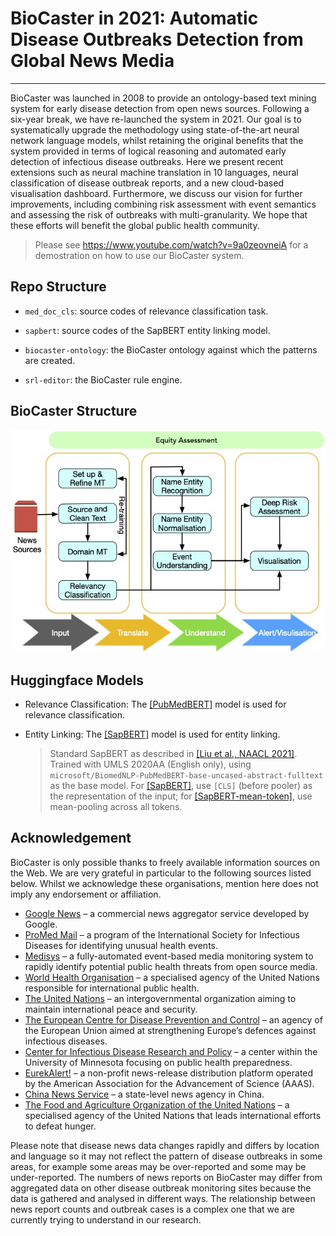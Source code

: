 # BioCaster in 2021: Automatic Disease Outbreaks Detection from Global News Media

---

BioCaster was launched in 2008 to provide an ontology-based text mining system for early
disease detection from open news sources. Following a six-year break, we have re-launched the system
in 2021. Our goal is to systematically upgrade the methodology using state-of-the-art neural network
language models, whilst retaining the original benefits that the system provided in terms of logical
reasoning and automated early detection of infectious disease outbreaks. Here we present recent
extensions such as neural machine translation in 10 languages, neural classification of disease outbreak
reports, and a new cloud-based visualisation dashboard. Furthermore, we discuss our vision for further
improvements, including combining risk assessment with event semantics and assessing the risk of
outbreaks with multi-granularity. We hope that these efforts will benefit the global public health community.

> Please see https://www.youtube.com/watch?v=9a0zeovneiA for a demostration on how to use our BioCaster system.

 ## Repo Structure
- `med_doc_cls`: source codes of relevance classification task.

- `sapbert`: source codes of the SapBERT entity linking model.

- `biocaster-ontology`: the BioCaster ontology against which the patterns are created.

- `srl-editor`: the BioCaster rule engine.

  

## BioCaster Structure

![img](./Technical_Overview.jpg)

## Huggingface Models

- Relevance Classification: The [[PubMedBERT]](https://huggingface.co/microsoft/BiomedNLP-PubMedBERT-base-uncased-abstract-fulltext) model is used for relevance classification.

- Entity Linking: The [\[SapBERT\]](https://huggingface.co/cambridgeltl/SapBERT-from-PubMedBERT-fulltext) model is used for entity linking. 

  >  Standard SapBERT as described in [\[Liu et al., NAACL 2021\]](https://www.aclweb.org/anthology/2021.naacl-main.334.pdf). Trained with UMLS 2020AA (English only), using `microsoft/BiomedNLP-PubMedBERT-base-uncased-abstract-fulltext` as the base model. For [\[SapBERT\]](https://huggingface.co/cambridgeltl/SapBERT-from-PubMedBERT-fulltext), use `[CLS]` (before pooler) as the representation of the input; for [\[SapBERT-mean-token\]](https://huggingface.co/cambridgeltl/SapBERT-from-PubMedBERT-fulltext-mean-token), use mean-pooling across all tokens.

## Acknowledgement

BioCaster is only possible thanks to freely available information sources on the Web. We are very grateful in particular to the following sources listed below. Whilst we acknowledge these organisations, mention here does not imply any endorsement or affiliation.

- [Google News](https://news.google.com/) – a commercial news aggregator service developed by Google.
- [ProMed Mail](https://promedmail.org/) – a program of the International Society for Infectious Diseases for identifying unusual health events.
- [Medisys](https://medisys.newsbrief.eu/) – a fully-automated event-based media monitoring system to rapidly identify potential public health threats from open source media.
- [World Health Organisation](https://www.who.int/) – a specialised agency of the United Nations responsible for international public health.
- [The United Nations](https://www.un.org/) – an intergovernmental organization aiming to maintain international peace and security.
- [The European Centre for Disease Prevention and Control](https://www.ecdc.europa.eu/en) – an agency of the European Union aimed at strengthening Europe’s defences against infectious diseases.
- [Center for Infectious Disease Research and Policy](https://www.cidrap.umn.edu/) – a center within the University of Minnesota focusing on public health preparedness.
- [EurekAlert!](https://www.eurekalert.org/) – a non-profit news-release distribution platform operated by the American Association for the Advancement of Science (AAAS).
- [China News Service](https://www.chinanews.com/) – a state-level news agency in China.
- [The Food and Agriculture Organization of the United Nations](http://www.fao.org/home/en/) – a specialised agency of the United Nations that leads international efforts to defeat hunger.

Please note that disease news data changes rapidly and differs by location and language so it may not reflect the pattern of disease outbreaks in some areas, for example some areas may be over-reported and some may be under-reported. The numbers of news reports on BioCaster may differ from aggregated data on other disease outbreak monitoring sites because the data is gathered and analysed in different ways. The relationship between news report counts and outbreak cases is a complex one that we are currently trying to understand in our research.

